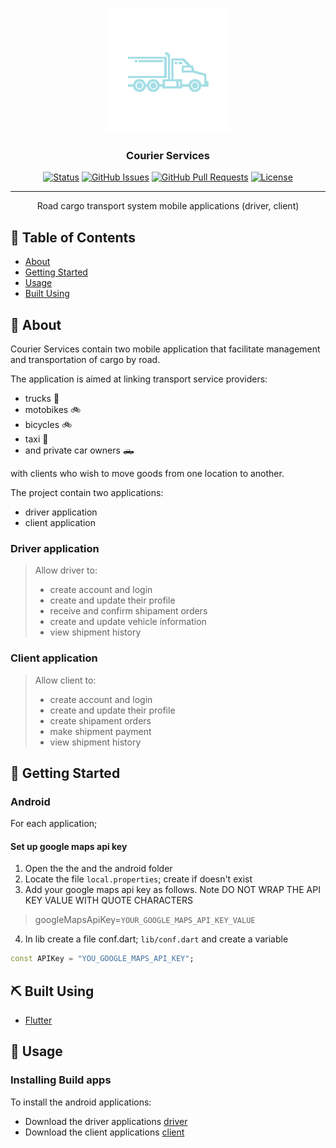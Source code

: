 <p align="center">
  <a href="" rel="noopener">
 <img width=200px height=200px src="client/assets/launcher/icon.png" alt="Project logo"></a>
</p>

<h3 align="center">Courier Services</h3>

<div align="center">

[![Status](https://img.shields.io/badge/status-active-success.svg)]()
[![GitHub Issues](https://img.shields.io/github/issues/kylelobo/The-Documentation-Compendium.svg)](https://github.com/ojayjonathan/courier_services_mobile_apps/issues)
[![GitHub Pull Requests](https://img.shields.io/github/issues-pr/kylelobo/The-Documentation-Compendium.svg)](https://github.com/ojayjonathan/courier_services_mobile_apps/pulls)
[![License](https://img.shields.io/badge/license-MIT-blue.svg)](/LICENSE)

</div>

---

<p align="center">
Road cargo transport system mobile applications (driver, client)
</p>

## 📝 Table of Contents

- [About](#about)
- [Getting Started](#getting_started)
- [Usage](#usage)
- [Built Using](#built_using)

## 🧐 About <a name = "about"></a>

<p > 
Courier Services contain two mobile application that facilitate management and transportation of cargo by road.
    <br> 
</p>

<p > 
The application is aimed at linking transport service providers:

- trucks 🚛
- motobikes 🚲
- bicycles 🚲
- taxi 🚕
- and private car owners 🛻

with clients who wish to move goods from one location to another.
<br>

</p>
<p>
The project contain two applications:

- driver application
- client application

### Driver application

> Allow driver to:
>
> - create account and login
> - create and update their profile
> - receive and confirm shipament orders
> - create and update vehicle information
> - view shipment history

### Client application

> Allow client to:
>
> - create account and login
> - create and update their profile
> - create shipament orders
> - make shipment payment
> - view shipment history

</p>

## 🏁 Getting Started <a name ="getting_started"></a>

### Android

For each application;

#### Set up google maps api key

1. Open the the and the android folder
2. Locate the file `local.properties`; create if doesn't exist
3. Add your google maps api key as follows. Note DO NOT WRAP THE API KEY VALUE WITH QUOTE CHARACTERS
  > googleMapsApiKey=`YOUR_GOOGLE_MAPS_API_KEY_VALUE` 

4. In lib create a file conf.dart; `lib/conf.dart` and create a variable
```dart
const APIKey = "YOU_GOOGLE_MAPS_API_KEY";
```



## ⛏️ Built Using <a name = "built_using"></a>

- [Flutter](https://flutter.dev/docs)

## 🎈 Usage <a name="usage"></a>

### Installing Build apps

To install the android applications:

- Download the driver applications [driver](android_apk/driver.apk)
- Download the client applications [client](android_apk/client.apk)
